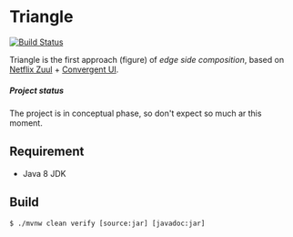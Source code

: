 Triangle 
========

[![Build Status](https://travis-ci.org/thetangram/triangle.svg?branch=master)](https://travis-ci.org/thetangram/triangle)

Triangle is the first approach (figure) of *edge side composition*, based on [Netflix Zuul](https://github.com/Netflix/zuul) + [Convergent UI](https://github.com/Netflix/zuul).

##### Project status

The project is in conceptual phase, so don't expect so much ar this moment.


Requirement
-----------

  - Java 8 JDK


Build
-----

    $ ./mvnw clean verify [source:jar] [javadoc:jar]
